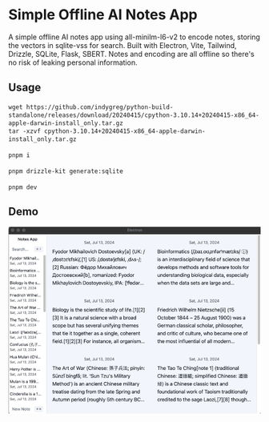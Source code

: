 # Simple Offline AI Notes App

A simple offline AI notes app using all-minilm-l6-v2 to encode notes, storing the vectors in sqlite-vss for search. Built with Electron, Vite, Tailwind, Drizzle, SQLite, Flask, SBERT. Notes and encoding are all offline so there's no risk of leaking personal information.

## Usage

```
wget https://github.com/indygreg/python-build-standalone/releases/download/20240415/cpython-3.10.14+20240415-x86_64-apple-darwin-install_only.tar.gz
tar -xzvf cpython-3.10.14+20240415-x86_64-apple-darwin-install_only.tar.gz

pnpm i

pnpm drizzle-kit generate:sqlite

pnpm dev
```

## Demo

![Demo](demo/Jul-13-2024%2021-12-50.gif)
